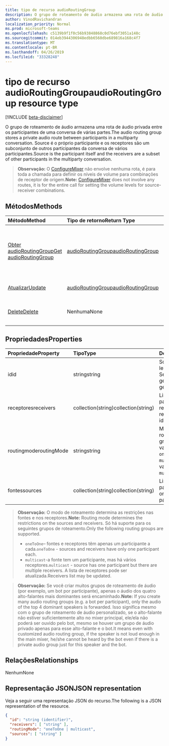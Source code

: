 ```yaml
---
title: tipo de recurso audioRoutingGroup
description: O grupo de roteamento de áudio armazena uma rota de áudio privada entre os participantes de uma conversa de várias partes. Source é o próprio participante e os receptores são um subconjunto de outros participantes da conversa de vários participantes.
author: VinodRavichandran
localization_priority: Normal
ms.prod: microsoft-teams
ms.openlocfilehash: c5139b9f1f0c56b93848868c0d76ebf3051a148c
ms.sourcegitcommit: 014eb3944306948edbb6560dbe689816a168c4f7
ms.translationtype: MT
ms.contentlocale: pt-BR
ms.lasthandoff: 04/26/2019
ms.locfileid: "33328248"
---
```

# <a name="audioroutinggroup-resource-type"></a><span data-ttu-id="f41ee-104">tipo de recurso audioRoutingGroup</span><span class="sxs-lookup"><span data-stu-id="f41ee-104">audioRoutingGroup resource type</span></span>

[!INCLUDE [beta-disclaimer](../../includes/beta-disclaimer.md)]

<span data-ttu-id="f41ee-105">O grupo de roteamento de áudio armazena uma rota de áudio privada entre os participantes de uma conversa de várias partes.</span><span class="sxs-lookup"><span data-stu-id="f41ee-105">The audio routing group stores a private audio route between participants in a multiparty conversation.</span></span> <span data-ttu-id="f41ee-106">Source é o próprio participante e os receptores são um subconjunto de outros participantes da conversa de vários participantes.</span><span class="sxs-lookup"><span data-stu-id="f41ee-106">Source is the participant itself and the receivers are a subset of other participants in the multiparty conversation.</span></span>

> <span data-ttu-id="f41ee-107">**Observação:** O [ConfigureMixer](../api/participant-configuremixer.md) não envolve nenhuma rota, é para toda a chamada para definir os níveis de volume para combinações de receptor de origem.</span><span class="sxs-lookup"><span data-stu-id="f41ee-107">**Note:** [ConfigureMixer](../api/participant-configuremixer.md) does not involve any routes, it is for the entire call for setting the volume levels for source-receiver combinations.</span></span>

## <a name="methods"></a><span data-ttu-id="f41ee-108">Métodos</span><span class="sxs-lookup"><span data-stu-id="f41ee-108">Methods</span></span>

| <span data-ttu-id="f41ee-109">Método</span><span class="sxs-lookup"><span data-stu-id="f41ee-109">Method</span></span>                                                  | <span data-ttu-id="f41ee-110">Tipo de retorno</span><span class="sxs-lookup"><span data-stu-id="f41ee-110">Return Type</span></span>                               | <span data-ttu-id="f41ee-111">Descrição</span><span class="sxs-lookup"><span data-stu-id="f41ee-111">Description</span></span>                                  |
|:--------------------------------------------------------|:------------------------------------------|:---------------------------------------------|
| [<span data-ttu-id="f41ee-112">Obter audioRoutingGroup</span><span class="sxs-lookup"><span data-stu-id="f41ee-112">Get audioRoutingGroup</span></span>](../api/audioroutinggroup-get.md)| [<span data-ttu-id="f41ee-113">audioRoutingGroup</span><span class="sxs-lookup"><span data-stu-id="f41ee-113">audioRoutingGroup</span></span>](audioroutinggroup.md) | <span data-ttu-id="f41ee-114">Leia as propriedades e os relacionamentos do objeto audioRoutingGroup.</span><span class="sxs-lookup"><span data-stu-id="f41ee-114">Read properties and relationships of audioRoutingGroup object.</span></span>|
| [<span data-ttu-id="f41ee-115">Atualizar</span><span class="sxs-lookup"><span data-stu-id="f41ee-115">Update</span></span>](../api/audioroutinggroup-update.md)            | [<span data-ttu-id="f41ee-116">audioRoutingGroup</span><span class="sxs-lookup"><span data-stu-id="f41ee-116">audioRoutingGroup</span></span>](audioroutinggroup.md) | <span data-ttu-id="f41ee-117">Atualizar lista de receptores.</span><span class="sxs-lookup"><span data-stu-id="f41ee-117">Update receivers list.</span></span>                       |
| [<span data-ttu-id="f41ee-118">Delete</span><span class="sxs-lookup"><span data-stu-id="f41ee-118">Delete</span></span>](../api/audioroutinggroup-delete.md)            | <span data-ttu-id="f41ee-119">Nenhuma</span><span class="sxs-lookup"><span data-stu-id="f41ee-119">None</span></span>                                      | <span data-ttu-id="f41ee-120">Exclua o grupo roteamento de áudio.</span><span class="sxs-lookup"><span data-stu-id="f41ee-120">Delete the audio routing group.</span></span>              |

## <a name="properties"></a><span data-ttu-id="f41ee-121">Propriedades</span><span class="sxs-lookup"><span data-stu-id="f41ee-121">Properties</span></span>

| <span data-ttu-id="f41ee-122">Propriedade</span><span class="sxs-lookup"><span data-stu-id="f41ee-122">Property</span></span>      | <span data-ttu-id="f41ee-123">Tipo</span><span class="sxs-lookup"><span data-stu-id="f41ee-123">Type</span></span>              | <span data-ttu-id="f41ee-124">Descrição</span><span class="sxs-lookup"><span data-stu-id="f41ee-124">Description</span></span>                                                          |
| :----------   | :---------------- | :--------------------------------------------------------------------|
| <span data-ttu-id="f41ee-125">id</span><span class="sxs-lookup"><span data-stu-id="f41ee-125">id</span></span>            | <span data-ttu-id="f41ee-126">string</span><span class="sxs-lookup"><span data-stu-id="f41ee-126">string</span></span>            | <span data-ttu-id="f41ee-127">Somente leitura.</span><span class="sxs-lookup"><span data-stu-id="f41ee-127">Read-only.</span></span> <span data-ttu-id="f41ee-128">Servidor gerado.</span><span class="sxs-lookup"><span data-stu-id="f41ee-128">Server generated.</span></span>                                         |
| <span data-ttu-id="f41ee-129">receptores</span><span class="sxs-lookup"><span data-stu-id="f41ee-129">receivers</span></span>     | <span data-ttu-id="f41ee-130">collection(string)</span><span class="sxs-lookup"><span data-stu-id="f41ee-130">collection(string)</span></span> | <span data-ttu-id="f41ee-131">Lista de IDs de participantes de recebimento.</span><span class="sxs-lookup"><span data-stu-id="f41ee-131">List of receiving participant ids.</span></span>                                   |
| <span data-ttu-id="f41ee-132">routingmode</span><span class="sxs-lookup"><span data-stu-id="f41ee-132">routingMode</span></span>   | <span data-ttu-id="f41ee-133">string</span><span class="sxs-lookup"><span data-stu-id="f41ee-133">string</span></span>            | <span data-ttu-id="f41ee-134">Modo de grupo de roteamento.</span><span class="sxs-lookup"><span data-stu-id="f41ee-134">Routing group mode.</span></span>  <span data-ttu-id="f41ee-135">Os valores possíveis são: `oneToOne` e `multicast`.</span><span class="sxs-lookup"><span data-stu-id="f41ee-135">Possible values are: `oneToOne`, `multicast`.</span></span>   |
| <span data-ttu-id="f41ee-136">fontes</span><span class="sxs-lookup"><span data-stu-id="f41ee-136">sources</span></span>       | <span data-ttu-id="f41ee-137">collection(string)</span><span class="sxs-lookup"><span data-stu-id="f41ee-137">collection(string)</span></span> | <span data-ttu-id="f41ee-138">Lista de IDs de participantes de origem.</span><span class="sxs-lookup"><span data-stu-id="f41ee-138">List of source participant ids.</span></span>                                      |

> <span data-ttu-id="f41ee-139">**Observação:** O modo de roteamento determina as restrições nas fontes e nos receptores.</span><span class="sxs-lookup"><span data-stu-id="f41ee-139">**Note:** Routing mode determines the restrictions on the sources and receivers.</span></span> <span data-ttu-id="f41ee-140">Só há suporte para os seguintes grupos de roteamento.</span><span class="sxs-lookup"><span data-stu-id="f41ee-140">Only the following routing groups are supported.</span></span>
> - <span data-ttu-id="f41ee-141">`oneToOne`– fontes e receptores têm apenas um participante a cada.</span><span class="sxs-lookup"><span data-stu-id="f41ee-141">`oneToOne` - sources and receivers have only one participant each.</span></span>
> - <span data-ttu-id="f41ee-142">`multicast`-a fonte tem um participante, mas há vários receptores.</span><span class="sxs-lookup"><span data-stu-id="f41ee-142">`multicast` - source has one participant but there are multiple receivers.</span></span> <span data-ttu-id="f41ee-143">A lista de receptores pode ser atualizada.</span><span class="sxs-lookup"><span data-stu-id="f41ee-143">Receivers list may be updated.</span></span>

> <span data-ttu-id="f41ee-144">**Observação:** Se você criar muitos grupos de roteamento de áudio (por exemplo, um bot por participante), apenas o áudio dos quatro alto-falantes mais dominantes será encaminhado.</span><span class="sxs-lookup"><span data-stu-id="f41ee-144">**Note:** If you create many audio routing groups (e.g. a bot per participant), only the audio of the top 4 dominant speakers is forwarded.</span></span> <span data-ttu-id="f41ee-145">Isso significa mesmo com o grupo de roteamento de áudio personalizado, se o alto-falante não estiver suficientemente alto no mixer principal, ele/ela não poderá ser ouvido pelo bot, mesmo se houver um grupo de áudio privado apenas para esse alto-falante e o bot.</span><span class="sxs-lookup"><span data-stu-id="f41ee-145">It means even with customized audio routing group, if the speaker is not loud enough in the main mixer, he/she cannot be heard by the bot even if there is a private audio group just for this speaker and the bot.</span></span>

## <a name="relationships"></a><span data-ttu-id="f41ee-146">Relações</span><span class="sxs-lookup"><span data-stu-id="f41ee-146">Relationships</span></span>
<span data-ttu-id="f41ee-147">Nenhum</span><span class="sxs-lookup"><span data-stu-id="f41ee-147">None</span></span>

## <a name="json-representation"></a><span data-ttu-id="f41ee-148">Representação JSON</span><span class="sxs-lookup"><span data-stu-id="f41ee-148">JSON representation</span></span>

<span data-ttu-id="f41ee-149">Veja a seguir uma representação JSON do recurso.</span><span class="sxs-lookup"><span data-stu-id="f41ee-149">The following is a JSON representation of the resource.</span></span>

<!-- {
  "blockType": "resource",
  "optionalProperties": [

  ],
  "@odata.type": "microsoft.graph.audioRoutingGroup"
}-->
```json
{
  "id": "string (identifier)",
  "receivers": [ "string" ],
  "routingMode": "oneToOne | multicast",
  "sources": [ "string" ]
}
```
<!-- uuid: 8fcb5dbc-d5aa-4681-8e31-b001d5168d79
2015-10-25 14:57:30 UTC -->
<!--
{
  "type": "#page.annotation",
  "description": "audioRoutingGroup resource",
  "keywords": "",
  "section": "documentation",
  "tocPath": "",
  "suppressions": []
}
-->
